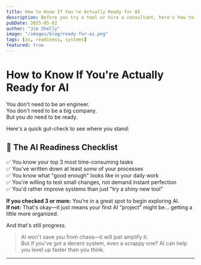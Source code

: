 ```yaml
---
title: How to Know If You're Actually Ready for AI
description: Before you try a tool or hire a consultant, here's how to check if your business is ready for automation and AI.
pubDate: 2025-05-02
author: "Jim Shelly"
image: "/images/blog/ready-for-ai.png"
tags: [ai, readiness, systems]
featured: true
---
```


# How to Know If You're Actually Ready for AI

You don't need to be an engineer.  
You don't need to be a big company.  
But you *do* need to be ready.

Here's a quick gut-check to see where you stand:

## 🧭 The AI Readiness Checklist

✅ You know your top 3 most time-consuming tasks  
✅ You've written down at least *some* of your processes  
✅ You know what "good enough" looks like in your daily work  
✅ You're willing to test small changes, not demand instant perfection  
✅ You'd rather improve systems than just "try a shiny new tool"

**If you checked 3 or more:** You're in a great spot to begin exploring AI.  
**If not:** That's okay—it just means your first AI "project" might be... getting a little more organized.

And that's still progress.

> AI won't save you from chaos—it will just amplify it.  
> But if you've got a decent system, even a scrappy one? AI can help you level up faster than you think.

---
